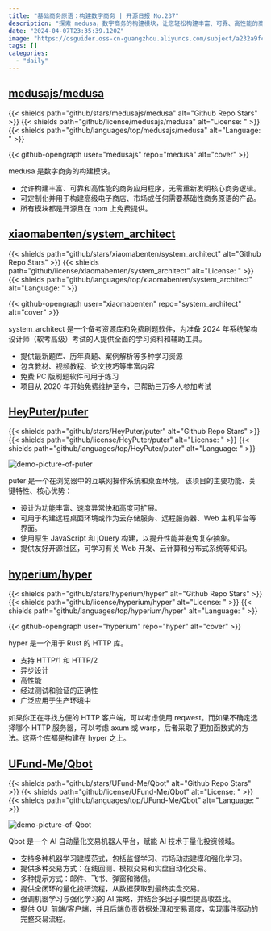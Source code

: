 ```yaml
---
title: "基础商务原语：构建数字商务 | 开源日报 No.237"
description: "探索 medusa，数字商务的构建模块，让您轻松构建丰富、可靠、高性能的商务应用，无需重新发明核心商务逻辑。定制化用于构建高级电子商店、市场，或任何需要商务原语的产品。所有模块均开源且在 npm 上免费提供，让您的商务应用更高效、更具竞争力。"
date: "2024-04-07T23:35:39.120Z"
image: "https://osguider.oss-cn-guangzhou.aliyuncs.com/subject/a232a9fcdf819729b2663db198476281.png"
tags: []
categories:
  - "daily"
---
```


## [medusajs/medusa](https://github.com/medusajs/medusa)

{{< shields path="github/stars/medusajs/medusa" alt="Github Repo Stars" >}} {{< shields path="github/license/medusajs/medusa" alt="License: " >}} {{< shields path="github/languages/top/medusajs/medusa" alt="Language: " >}}

{{< github-opengraph user="medusajs" repo="medusa" alt="cover" >}}

medusa 是数字商务的构建模块。

- 允许构建丰富、可靠和高性能的商务应用程序，无需重新发明核心商务逻辑。
- 可定制化并用于构建高级电子商店、市场或任何需要基础性商务原语的产品。
- 所有模块都是开源且在 npm 上免费提供。
  
## [xiaomabenten/system_architect](https://github.com/xiaomabenten/system_architect)

{{< shields path="github/stars/xiaomabenten/system_architect" alt="Github Repo Stars" >}} {{< shields path="github/license/xiaomabenten/system_architect" alt="License: " >}} {{< shields path="github/languages/top/xiaomabenten/system_architect" alt="Language: " >}}

{{< github-opengraph user="xiaomabenten" repo="system_architect" alt="cover" >}}

system_architect 是一个备考资源库和免费刷题软件，为准备 2024 年系统架构设计师（软考高级）考试的人提供全面的学习资料和辅助工具。

- 提供最新题库、历年真题、案例解析等多种学习资源
- 包含教材、视频教程、论文技巧等丰富内容
- 免费 PC 版刷题软件可用于练习
- 项目从 2020 年开始免费维护至今，已帮助三万多人参加考试
  
## [HeyPuter/puter](https://github.com/HeyPuter/puter)

{{< shields path="github/stars/HeyPuter/puter" alt="Github Repo Stars" >}} {{< shields path="github/license/HeyPuter/puter" alt="License: " >}} {{< shields path="github/languages/top/HeyPuter/puter" alt="Language: " >}}

![demo-picture-of-puter](https://static.osguider.com/subject/github/HeyPuter/puter/24d5a911b504c1b225ee7d2a57375ee6.webp)

puter 是一个在浏览器中的互联网操作系统和桌面环境。
该项目的主要功能、关键特性、核心优势：

- 设计为功能丰富、速度异常快和高度可扩展。
- 可用于构建远程桌面环境或作为云存储服务、远程服务器、Web 主机平台等界面。
- 使用原生 JavaScript 和 jQuery 构建，以提升性能并避免复杂抽象。
- 提供友好开源社区，可学习有关 Web 开发、云计算和分布式系统等知识。
  
## [hyperium/hyper](https://github.com/hyperium/hyper)

{{< shields path="github/stars/hyperium/hyper" alt="Github Repo Stars" >}} {{< shields path="github/license/hyperium/hyper" alt="License: " >}} {{< shields path="github/languages/top/hyperium/hyper" alt="Language: " >}}

{{< github-opengraph user="hyperium" repo="hyper" alt="cover" >}}

hyper 是一个用于 Rust 的 HTTP 库。

- 支持 HTTP/1 和 HTTP/2
- 异步设计
- 高性能
- 经过测试和验证的正确性
- 广泛应用于生产环境中

如果你正在寻找方便的 HTTP 客户端，可以考虑使用 reqwest。而如果不确定选择哪个 HTTP 服务器，可以考虑 axum 或 warp，后者采取了更加函数式的方法。这两个库都是构建在 hyper 之上。
  
## [UFund-Me/Qbot](https://github.com/UFund-Me/Qbot)

{{< shields path="github/stars/UFund-Me/Qbot" alt="Github Repo Stars" >}} {{< shields path="github/license/UFund-Me/Qbot" alt="License: " >}} {{< shields path="github/languages/top/UFund-Me/Qbot" alt="Language: " >}}

![demo-picture-of-Qbot](https://picgo-daily.oss-cn-guangzhou.aliyuncs.com/picgo-daily/2024/edf4b77f598b01a38609f74e43c586c8.gif)

Qbot 是一个 AI 自动量化交易机器人平台，赋能 AI 技术于量化投资领域。

- 支持多种机器学习建模范式，包括监督学习、市场动态建模和强化学习。
- 提供多种交易方式：在线回测、模拟交易和实盘自动化交易。
- 多种提示方式：邮件、飞书、弹窗和微信。
- 提供全闭环的量化投研流程，从数据获取到最终实盘交易。
- 强调机器学习与强化学习的 AI 策略，并结合多因子模型提高收益比。
- 提供 GUI 前端/客户端，并且后端负责数据处理和交易调度，实现事件驱动的完整交易流程。
  
